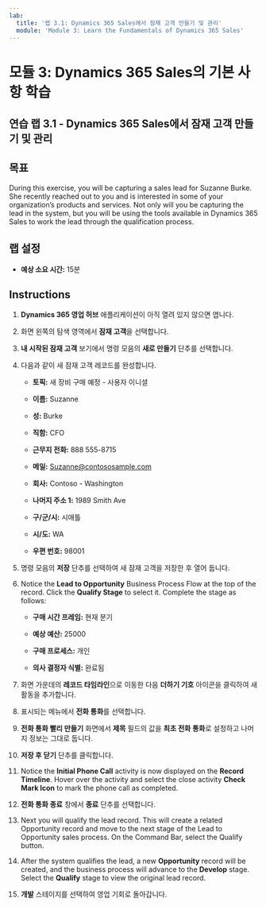 ```yaml
---
lab:
  title: '랩 3.1: Dynamics 365 Sales에서 잠재 고객 만들기 및 관리'
  module: 'Module 3: Learn the Fundamentals of Dynamics 365 Sales'
---
```


<a name="module-3-learn-the-fundamentals-of-dynamics-365-sales"></a>모듈 3: Dynamics 365 Sales의 기본 사항 학습
========================

## <a name="practice-lab-31---create-and-manage-a-lead-in-dynamics-365-sales"></a>연습 랩 3.1 - Dynamics 365 Sales에서 잠재 고객 만들기 및 관리

## <a name="objectives"></a>목표

During this exercise, you will be capturing a sales lead for Suzanne Burke. She recently reached out to you and is interested in some of your organization’s products and services. Not only will you be capturing the lead in the system, but you will be using the tools available in Dynamics 365 Sales to work the lead through the qualification process.


## <a name="lab-setup"></a>랩 설정

  - **예상 소요 시간:** 15분

## <a name="instructions"></a>Instructions

1. **Dynamics 365 영업 허브** 애플리케이션이 아직 열려 있지 않으면 엽니다. 

2. 화면 왼쪽의 탐색 영역에서 **잠재 고객**을 선택합니다. 

3. **내 시작된 잠재 고객** 보기에서 명령 모음의 **새로 만들기** 단추를 선택합니다.

4. 다음과 같이 새 잠재 고객 레코드를 완성합니다.

    - **토픽:** 새 장비 구매 예정 - 사용자 이니셜

    - **이름:** Suzanne

    - **성:** Burke

    - **직함:** CFO

    - **근무지 전화:** 888 555-8715

    - **메일:** Suzanne@contososample.com

    - **회사:** Contoso - Washington

    - **나머지 주소 1:** 1989 Smith Ave

    - **구/군/시:** 시애틀

    - **시/도:** WA

    - **우편 번호:** 98001 

5. 명령 모음의 **저장** 단추를 선택하여 새 잠재 고객을 저장한 후 열어 둡니다.

6. Notice the <bpt id="p1">**</bpt>Lead to Opportunity<ept id="p1">**</ept> Business Process Flow at the top of the record. Click the <bpt id="p1">**</bpt>Qualify Stage<ept id="p1">**</ept> to select it. Complete the stage as follows:

    - **구매 시간 프레임:** 현재 분기

    - **예상 예산:** 25000 

    - **구매 프로세스:** 개인

    - **의사 결정자 식별:** 완료됨

7. 화면 가운데의 **레코드 타임라인**으로 이동한 다음 **더하기 기호** 아이콘을 클릭하여 새 활동을 추가합니다. 

8. 표시되는 메뉴에서 **전화 통화**를 선택합니다.

9. **전화 통화 빨리 만들기** 화면에서 **제목** 필드의 값을 **최초 전화 통화**로 설정하고 나머지 정보는 그대로 둡니다. 

10. **저장 후 닫기** 단추를 클릭합니다.

11. Notice the <bpt id="p1">**</bpt>Initial Phone Call<ept id="p1">**</ept> activity is now displayed on the <bpt id="p2">**</bpt>Record Timeline<ept id="p2">**</ept>. Hover over the activity and select the close activity <bpt id="p1">**</bpt>Check Mark Icon<ept id="p1">**</ept> to mark the phone call as completed. 

12. **전화 통화 종료** 창에서 **종료** 단추를 선택합니다. 

13. Next you will qualify the lead record.  This will create a related Opportunity record and move to the next stage of the Lead to Opportunity sales process.  On the Command Bar, select the Qualify button.  

14. After the system qualifies the lead, a new <bpt id="p1">**</bpt>Opportunity<ept id="p1">**</ept> record will be created, and the business process will advance to the <bpt id="p2">**</bpt>Develop<ept id="p2">**</ept> stage.  Select the <bpt id="p1">**</bpt>Qualify<ept id="p1">**</ept> stage to view the original lead record. 

15. **개발** 스테이지를 선택하여 영업 기회로 돌아갑니다.

